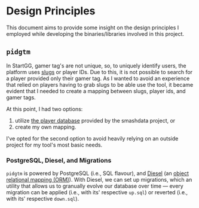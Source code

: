 # Design Principles

This document aims to provide some insight on the design principles I employed while developing the binaries/libraries involved in this project.

## `pidgtm`

In StartGG, gamer tag's are not unique, so, to uniquely identify users, the platform uses [slugs](https://developer.mozilla.org/en-US/docs/Glossary/Slug) or player IDs. Due to this, it is not possible to search for a player provided only their gamer tag. As I wanted to avoid an experience that relied on players having to grab slugs to be able use the tool, it became evident that I needed to create a mapping between slugs, player ids, and gamer tags.

At this point, I had two options:
1) utilize [the player database](https://github.com/smashdata/ThePlayerDatabase) provided by the smashdata project, or
2) create my own mapping.

I've opted for the second option to avoid heavily relying on an outside project for my tool's most basic needs.

### PostgreSQL, Diesel, and Migrations

`pidgtm` is powered by PostgreSQL (i.e., SQL flavour), and [Diesel](https://diesel.rs/) (an [object relational mapping (ORM)](https://en.wikipedia.org/wiki/Object%E2%80%93relational_mapping)). With Diesel, we can set up migrations, which an utility that allows us to granually evolve our database over time — every migration can be applied (i.e., with its' respective `up.sql`) or reverted (i.e., with its' respective `down.sql`).

